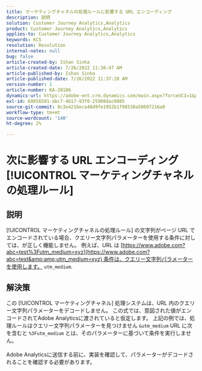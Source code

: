 ```yaml
---
title: マーケティングチャネルの処理ルールに影響する URL エンコーディング
description: 説明
solution: Customer Journey Analytics,Analytics
product: Customer Journey Analytics,Analytics
applies-to: Customer Journey Analytics,Analytics
keywords: KCS
resolution: Resolution
internal-notes: null
bug: false
article-created-by: Ishan Sinha
article-created-date: 7/26/2022 11:30:47 AM
article-published-by: Ishan Sinha
article-published-date: 7/26/2022 11:37:20 AM
version-number: 1
article-number: KA-20186
dynamics-url: https://adobe-ent.crm.dynamics.com/main.aspx?forceUCI=1&pagetype=entityrecord&etn=knowledgearticle&id=ab43dd5e-d60c-ed11-82e5-000d3a379b78
exl-id: 60856581-abc7-4b17-93f0-25908dac0805
source-git-commit: 0c3e421beca46d9fe1952b1f98538a50697216a0
workflow-type: tm+mt
source-wordcount: '140'
ht-degree: 2%

---
```


# 次に影響する URL エンコーディング [!UICONTROL マーケティングチャネルの処理ルール]

## 説明

[!UICONTROL マーケティングチャネルの処理ルール] の文字列がページ URL でエンコードされている場合、クエリー文字列パラメーターを使用する条件に対しては、が正しく機能しません。 例えば、URL は [https://www.adobe.com?abc=test%3Futm_medium=xyz](https://www.adobe.com?abc=test&amp;amp;utm_medium=xyz) 条件は、クエリー文字列パラメーターを使用します。 `utm_medium`.

## 解決策

この [!UICONTROL マーケティングチャネル] 処理システムは、URL 内のクエリー文字列パラメーターをデコードしません。 この式では、意図された値がエンコードされてAdobe Analyticsに渡されていると仮定します。 上記の例では、処理ルールはクエリー文字列パラメーターを見つけません `&utm_medium` URL に次を含むと `%3Futm_medium` とは、そのパラメーターに基づいて条件を実行しません。<br> <br>Adobe Analyticsに送信する前に、実装を確認して、パラメーターがデコードされることを確認する必要があります。
